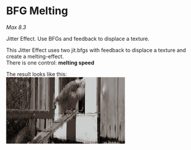 # BFG Melting

*Max 8.3*

Jitter Effect. Use BFGs and feedback to displace a texture.

This Jitter Effect uses two jit.bfgs with feedback to displace a texture and create a melting-effect.<br/> 
There is one control: **melting speed**<br/>


The result looks like this:<br/>
![Resulting image](/gif/bfg_melting.gif)